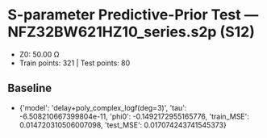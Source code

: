 # S-parameter Predictive-Prior Test — NFZ32BW621HZ10_series.s2p (S12)
- Z0: 50.00 Ω
- Train points: 321  |  Test points: 80

## Baseline
- {'model': 'delay+poly_complex_logf(deg=3)', 'tau': -6.508210667399804e-11, 'phi0': -0.1492172955165776, 'train_MSE': 0.014720310506007098, 'test_MSE': 0.017074243741545373}